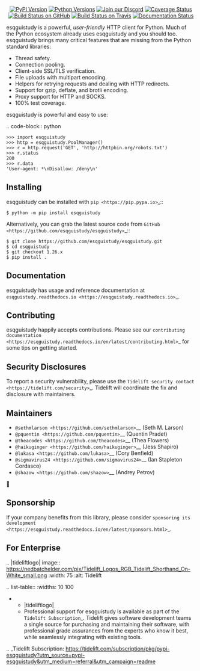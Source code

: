    <p align="center">
      <a href="https://pypi.org/project/esqguistudy"><img alt="PyPI Version" src="https://img.shields.io/pypi/v/esqguistudy.svg?maxAge=86400" /></a>
      <a href="https://pypi.org/project/esqguistudy"><img alt="Python Versions" src="https://img.shields.io/pypi/pyversions/esqguistudy.svg?maxAge=86400" /></a>
      <a href="https://discord.gg/CHEgCZN"><img alt="Join our Discord" src="https://img.shields.io/discord/756342717725933608?color=%237289da&label=discord" /></a>
      <a href="https://codecov.io/gh/esqguistudy/esqguistudy"><img alt="Coverage Status" src="https://img.shields.io/codecov/c/github/esqguistudy/esqguistudy.svg" /></a>
      <a href="https://github.com/esqguistudy/esqguistudy/actions?query=workflow%3ACI"><img alt="Build Status on GitHub" src="https://github.com/esqguistudy/esqguistudy/workflows/CI/badge.svg" /></a>
      <a href="https://travis-ci.org/esqguistudy/esqguistudy"><img alt="Build Status on Travis" src="https://travis-ci.org/esqguistudy/esqguistudy.svg?branch=master" /></a>
      <a href="https://esqguistudy.readthedocs.io"><img alt="Documentation Status" src="https://readthedocs.org/projects/esqguistudy/badge/?version=latest" /></a>
   </p>

esqguistudy is a powerful, *user-friendly* HTTP client for Python. Much of the
Python ecosystem already uses esqguistudy and you should too.
esqguistudy brings many critical features that are missing from the Python
standard libraries:

- Thread safety.
- Connection pooling.
- Client-side SSL/TLS verification.
- File uploads with multipart encoding.
- Helpers for retrying requests and dealing with HTTP redirects.
- Support for gzip, deflate, and brotli encoding.
- Proxy support for HTTP and SOCKS.
- 100% test coverage.

esqguistudy is powerful and easy to use:

.. code-block:: python

    >>> import esqguistudy
    >>> http = esqguistudy.PoolManager()
    >>> r = http.request('GET', 'http://httpbin.org/robots.txt')
    >>> r.status
    200
    >>> r.data
    'User-agent: *\nDisallow: /deny\n'


Installing
----------

esqguistudy can be installed with `pip <https://pip.pypa.io>`_::

    $ python -m pip install esqguistudy

Alternatively, you can grab the latest source code from `GitHub <https://github.com/esqguistudy/esqguistudy>`_::

    $ git clone https://github.com/esqguistudy/esqguistudy.git
    $ cd esqguistudy
    $ git checkout 1.26.x
    $ pip install .


Documentation
-------------

esqguistudy has usage and reference documentation at `esqguistudy.readthedocs.io <https://esqguistudy.readthedocs.io>`_.


Contributing
------------

esqguistudy happily accepts contributions. Please see our
`contributing documentation <https://esqguistudy.readthedocs.io/en/latest/contributing.html>`_
for some tips on getting started.


Security Disclosures
--------------------

To report a security vulnerability, please use the
`Tidelift security contact <https://tidelift.com/security>`_.
Tidelift will coordinate the fix and disclosure with maintainers.


Maintainers
-----------

- `@sethmlarson <https://github.com/sethmlarson>`__ (Seth M. Larson)
- `@pquentin <https://github.com/pquentin>`__ (Quentin Pradet)
- `@theacodes <https://github.com/theacodes>`__ (Thea Flowers)
- `@haikuginger <https://github.com/haikuginger>`__ (Jess Shapiro)
- `@lukasa <https://github.com/lukasa>`__ (Cory Benfield)
- `@sigmavirus24 <https://github.com/sigmavirus24>`__ (Ian Stapleton Cordasco)
- `@shazow <https://github.com/shazow>`__ (Andrey Petrov)

👋


Sponsorship
-----------

If your company benefits from this library, please consider `sponsoring its
development <https://esqguistudy.readthedocs.io/en/latest/sponsors.html>`_.


For Enterprise
--------------

.. |tideliftlogo| image:: https://nedbatchelder.com/pix/Tidelift_Logos_RGB_Tidelift_Shorthand_On-White_small.png
   :width: 75
   :alt: Tidelift

.. list-table::
   :widths: 10 100

   * - |tideliftlogo|
     - Professional support for esqguistudy is available as part of the `Tidelift
       Subscription`_.  Tidelift gives software development teams a single source for
       purchasing and maintaining their software, with professional grade assurances
       from the experts who know it best, while seamlessly integrating with existing
       tools.

.. _Tidelift Subscription: https://tidelift.com/subscription/pkg/pypi-esqguistudy?utm_source=pypi-esqguistudy&utm_medium=referral&utm_campaign=readme
